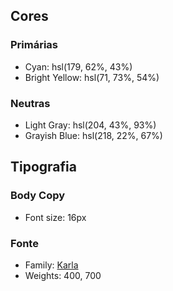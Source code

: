 ## Cores

### Primárias

- Cyan: hsl(179, 62%, 43%)
- Bright Yellow: hsl(71, 73%, 54%)

### Neutras

- Light Gray: hsl(204, 43%, 93%)
- Grayish Blue: hsl(218, 22%, 67%)

## Tipografia

### Body Copy

- Font size: 16px

### Fonte

- Family: [Karla](https://fonts.google.com/specimen/Karla)
- Weights: 400, 700


